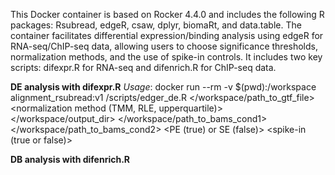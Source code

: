 This Docker container is based on Rocker 4.4.0 and includes the following R packages: Rsubread, edgeR, csaw, dplyr, biomaRt, and data.table. The container facilitates differential expression/binding analysis using edgeR for RNA-seq/ChIP-seq data, allowing users to choose significance thresholds, normalization methods, and the use of spike-in controls. It includes two key scripts: difexpr.R for RNA-seq and difenrich.R for ChIP-seq data. 

**DE analysis with difexpr.R**
*Usage*: docker run --rm -v $(pwd):/workspace alignment_rsubread:v1 /scripts/edger_de.R <cond1> <cond2> </workspace/path_to_gtf_file> <normalization method (TMM, RLE, upperquartile)> <FDR threshold> <log2fc threshold> </workspace/output_dir> </workspace/path_to_bams_cond1> </workspace/path_to_bams_cond2> <PE (true) or SE (false)> <spike-in (true or false)> <spike-in pattern>

**DB analysis with difenrich.R**

